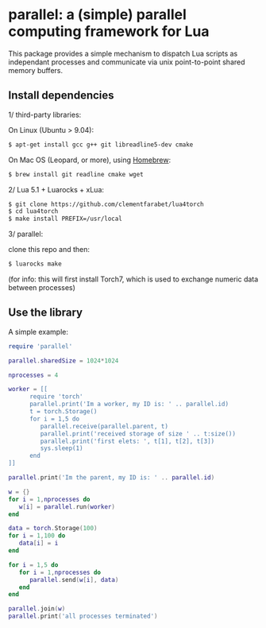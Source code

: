 # parallel: a (simple) parallel computing framework for Lua

This package provides a simple mechanism to dispatch Lua scripts 
as independant processes and communicate via unix point-to-point 
shared memory buffers.

## Install dependencies 

1/ third-party libraries:

On Linux (Ubuntu > 9.04):

``` sh
$ apt-get install gcc g++ git libreadline5-dev cmake
```

On Mac OS (Leopard, or more), using [Homebrew](http://mxcl.github.com/homebrew/):

``` sh
$ brew install git readline cmake wget
```

2/ Lua 5.1 + Luarocks + xLua:

``` sh
$ git clone https://github.com/clementfarabet/lua4torch
$ cd lua4torch
$ make install PREFIX=/usr/local
```

3/ parallel:

clone this repo and then:

``` sh
$ luarocks make
```

(for info: this will first install Torch7, which is used to exchange numeric
data between processes)

## Use the library

A simple example:

``` lua
require 'parallel'

parallel.sharedSize = 1024*1024

nprocesses = 4

worker = [[
      require 'torch'
      parallel.print('Im a worker, my ID is: ' .. parallel.id)
      t = torch.Storage()
      for i = 1,5 do
         parallel.receive(parallel.parent, t)
         parallel.print('received storage of size ' .. t:size())
         parallel.print('first elets: ', t[1], t[2], t[3])
         sys.sleep(1)
      end
]]

parallel.print('Im the parent, my ID is: ' .. parallel.id)

w = {}
for i = 1,nprocesses do
   w[i] = parallel.run(worker)
end

data = torch.Storage(100)
for i = 1,100 do
   data[i] = i
end

for i = 1,5 do
   for i = 1,nprocesses do
      parallel.send(w[i], data)
   end
end

parallel.join(w)
parallel.print('all processes terminated')
```